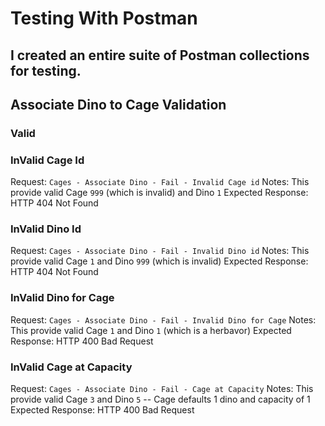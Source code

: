 
# Testing With Postman

## I created an entire suite of Postman collections for testing.


## Associate Dino to Cage Validation

### Valid
<!-- Request: `Cages - Associate Dino - Valid`
Notes: This provide valid Cage `1` and Dino `6`
Expected Response: HTTP 200 -->

### InValid Cage Id
Request: `Cages - Associate Dino - Fail - Invalid Cage id`
Notes: This provide valid Cage `999` (which is invalid) and Dino `1`
Expected Response: HTTP 404 Not Found

### InValid Dino Id
Request: `Cages - Associate Dino - Fail - Invalid Dino id`
Notes: This provide valid Cage `1` and Dino `999` (which is invalid) 
Expected Response: HTTP 404 Not Found

### InValid Dino for Cage
Request: `Cages - Associate Dino - Fail - Invalid Dino for Cage`
Notes: This provide valid Cage `1` and Dino `1` (which is a herbavor) 
Expected Response: HTTP 400 Bad Request


### InValid Cage at Capacity
Request: `Cages - Associate Dino - Fail - Cage at Capacity`
Notes: This provide valid Cage `3` and Dino `5` -- Cage defaults 1 dino and capacity of 1
Expected Response: HTTP 400 Bad Request